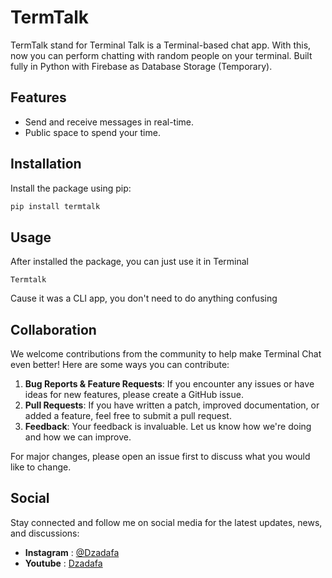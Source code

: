 
# TermTalk

TermTalk stand for Terminal Talk is a Terminal-based chat app. With this, now you can perform chatting with random people on your terminal.
Built fully in Python with Firebase as Database Storage (Temporary).

## Features

- Send and receive messages in real-time.
- Public space to spend your time.

## Installation

Install the package using pip:

```bash
pip install termtalk
```
## Usage
After installed the package, you can just use it in Terminal
```
Termtalk
```
Cause it was a CLI app, you don't need to do anything confusing

## Collaboration

We welcome contributions from the community to help make Terminal Chat even better! Here are some ways you can contribute:

1.  **Bug Reports & Feature Requests**: If you encounter any issues or have ideas for new features, please create a GitHub issue.
2.  **Pull Requests**: If you have written a patch, improved documentation, or added a feature, feel free to submit a pull request.
3.  **Feedback**: Your feedback is invaluable. Let us know how we're doing and how we can improve.
 
For major changes, please open an issue first to discuss what you would like to change.

## Social

Stay connected and follow me on social media for the latest updates, news, and discussions:

-   **Instagram** : [@Dzadafa](https://instagram.com/TerminalChatApp)
-   **Youtube** : [Dzadafa](https://www.youtube.com/@dzadafa)
